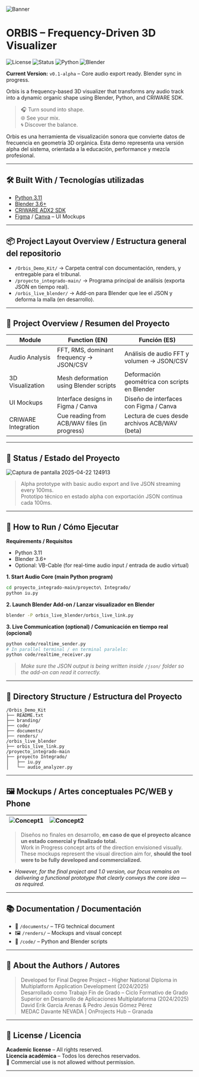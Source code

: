 
![Banner](https://github.com/user-attachments/assets/e81a14ff-b496-4fd1-8c0b-2a4890de06ff)

# **ORBIS – Frequency-Driven 3D Visualizer**
![License](https://img.shields.io/badge/License-Academic-blue.svg)
![Status](https://img.shields.io/badge/Status-Alpha-orange.svg)
![Python](https://img.shields.io/badge/Python-3.11-blue)
![Blender](https://img.shields.io/badge/Blender-3.6%2B-lightgrey)

**Current Version:** `v0.1-alpha` – Core audio export ready. Blender sync in progress.

Orbis is a frequency-based 3D visualizer that transforms any audio track into a dynamic organic shape using Blender, Python, and CRIWARE SDK.

> 🎧 Turn sound into shape.  
> 🌐 See your mix.  
> 🌀 Discover the balance.

Orbis es una herramienta de visualización sonora que convierte datos de frecuencia en geometría 3D orgánica. Esta demo representa una versión alpha del sistema, orientada a la educación, performance y mezcla profesional.

---

## 🛠 Built With / Tecnologías utilizadas

- [Python 3.11](https://www.python.org/)
- [Blender 3.6+](https://www.blender.org/)
- [CRIWARE ADX2 SDK](https://www.criware.com/en/)
- [Figma](https://www.figma.com/) / [Canva](https://www.canva.com/) – UI Mockups

---

## 📦 Project Layout Overview / Estructura general del repositorio

- `/Orbis_Demo_Kit/` → Carpeta central con documentación, renders, y entregable para el tribunal.
- `/proyecto_integrado-main/` → Programa principal de análisis (exporta JSON en tiempo real).
- `/orbis_live_blender/` → Add-on para Blender que lee el JSON y deforma la malla (en desarrollo).

---

## 🧩 Project Overview / Resumen del Proyecto

| Module              | Function (EN)                                      | Función (ES)                                      |
|---------------------|----------------------------------------------------|---------------------------------------------------|
| Audio Analysis      | FFT, RMS, dominant frequency → JSON/CSV            | Análisis de audio FFT y volumen → JSON/CSV       |
| 3D Visualization    | Mesh deformation using Blender scripts             | Deformación geométrica con scripts en Blender    |
| UI Mockups          | Interface designs in Figma / Canva                 | Diseño de interfaces con Figma / Canva           |
| CRIWARE Integration | Cue reading from ACB/WAV files (in progress)       | Lectura de cues desde archivos ACB/WAV (beta)    |

---

## 🔧 Status / Estado del Proyecto
![Captura de pantalla 2025-04-22 124913](https://github.com/user-attachments/assets/45218ce1-b2f0-4427-8777-5d84fccb0d5e)

> Alpha prototype with basic audio export and live JSON streaming every 100ms.  
> Prototipo técnico en estado alpha con exportación JSON continua cada 100ms.

---

## 🚀 How to Run / Cómo Ejecutar

**Requirements / Requisitos**
- Python 3.11
- Blender 3.6+
- Optional: VB-Cable (for real-time audio input / entrada de audio virtual)

**1. Start Audio Core (main Python program)**
```bash
cd proyecto_integrado-main/proyecto\ Integrado/
python iu.py
```

**2. Launch Blender Add-on / Lanzar visualizador en Blender**
```bash
blender -P orbis_live_blender/orbis_live_link.py
```

**3. Live Communication (optional) / Comunicación en tiempo real (opcional)**
```bash
python code/realtime_sender.py
# In parallel terminal / en terminal paralelo:
python code/realtime_receiver.py
```
> *Make sure the JSON output is being written inside `/json/` folder so the add-on can read it correctly.*

---

## 📁 Directory Structure / Estructura del Proyecto

```
/Orbis_Demo_Kit
├── README.txt
├── branding/
├── code/
├── documents/
├── renders/
/orbis_live_blender
├── orbis_live_link.py
/proyecto_integrado-main
├── proyecto Integrado/
│   ├── iu.py
│   └── audio_analyzer.py
```

---

## 🖼️ Mockups / Artes conceptuales PC/WEB y Phone

| ![Concept1](https://github.com/user-attachments/assets/efa67895-7928-4b41-8996-2795801587d7) | ![Concept2](https://github.com/user-attachments/assets/a6c3502e-e795-4e64-9897-364604549cc5) | 
|---|---|

> Diseños no finales en desarrollo, **en caso de que el proyecto alcance un estado comercial y finalizado total.**  
> Work in Progress concept arts of the direction envisioned visually. These mockups represent the visual direction aim for, **should the tool were to be fully developed and commercialized.**

- *However, for the final project and 1.0 version, our focus remains on delivering a functional prototype that clearly conveys the core idea — as required.*

---

## 📚 Documentation / Documentación

- 📘 `/documents/` – TFG technical document
- 🖼️ `/renders/` – Mockups and visual concept
- 🧩 `/code/` – Python and Blender scripts

---

## 🧠 About the Authors / Autores

> Developed for Final Degree Project – Higher National Diploma in Multiplatform Application Development (2024/2025)   
> Desarrollado como Trabajo Fin de Grado – Ciclo Formativo de Grado Superior en Desarrollo de Aplicaciones Multiplataforma (2024/2025)  
> David Erik García Arenas & Pedro Jesús Gómez Pérez  
> MEDAC Davante NEVADA | OnProjects Hub – Granada

---

## 📜 License / Licencia

**Academic license** – All rights reserved.  
**Licencia académica** – Todos los derechos reservados.  
🚫 Commercial use is not allowed without permission.

---
